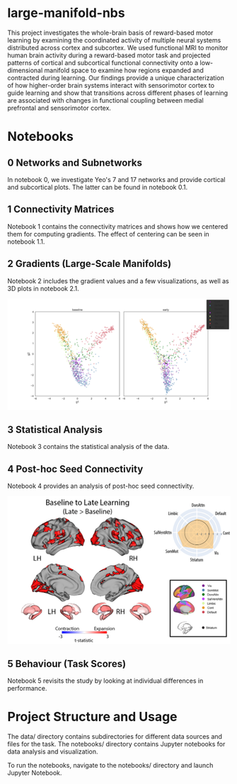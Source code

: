 # large-manifold-nbs

This project investigates the whole-brain basis of reward-based motor learning by examining the coordinated activity of multiple neural systems distributed across cortex and subcortex. We used functional MRI to monitor human brain activity during a reward-based motor task and projected patterns of cortical and subcortical functional connectivity onto a low-dimensional manifold space to examine how regions expanded and contracted during learning. Our findings provide a unique characterization of how higher-order brain systems interact with sensorimotor cortex to guide learning and show that transitions across different phases of learning are associated with changes in functional coupling between medial prefrontal and sensorimotor cortex.

# Notebooks
## 0 Networks and Subnetworks
In notebook 0, we investigate Yeo's 7 and 17 networks and provide cortical and subcortical plots. The latter can be found in notebook 0.1.

## 1 Connectivity Matrices
Notebook 1 contains the connectivity matrices and shows how we centered them for computing gradients. The effect of centering can be seen in notebook 1.1.

## 2 Gradients (Large-Scale Manifolds)
Notebook 2 includes the gradient values and a few visualizations, as well as 3D plots in notebook 2.1.

![grad1](https://github.com/qniksefat/gradient-notebooks/blob/master/large-manifold-nbs/plots/g-regions.png?raw=true)

## 3 Statistical Analysis
Notebook 3 contains the statistical analysis of the data.

## 4 Post-hoc Seed Connectivity
Notebook 4 provides an analysis of post-hoc seed connectivity.

![seed-conn](https://github.com/qniksefat/gradient-notebooks/blob/master/large-manifold-nbs/plots/fig4.png?raw=true)


## 5 Behaviour (Task Scores)
Notebook 5 revisits the study by looking at individual differences in performance.

# Project Structure and Usage
The data/ directory contains subdirectories for different data sources and files for the task. The notebooks/ directory contains Jupyter notebooks for data analysis and visualization.

To run the notebooks, navigate to the notebooks/ directory and launch Jupyter Notebook.
